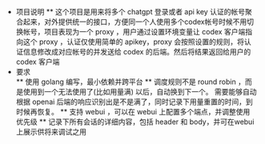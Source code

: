 * 项目说明
  ** 这个项目是用来将多个 chatgpt 登录或者 api key 认证的帐号聚合起来，对外提供统一的接口，方便同一个人使用多个codex帐号时候不用切换帐号，项目表现为一个 proxy ，用户通过设置环境变量让 codex 客户端指向这个 proxy ，认证仅使用简单的 apikey，proxy 会按照设置的规则，将认证信息修改成对应帐号的并发送给 codex 的后端。然后将结果返回给用户的 codex 客户端
* 要求  
  ** 使用 golang 编写，最小依赖并跨平台
  ** 调度规则不是 round robin ，而是使用到一个无法使用了(比如用量满) 以后，自动换到下一个。 需要能够自动根据 openai 后端的响应识别出是不是满了，同时记录下用量重置的时间，到时候再恢复。
  ** 支持 webui ，可以在 webui 上配置多个端点，并调整使用优先级
  ** 记录下所有会话的详细内容，包括 header 和 body，并可在webui 上展示供将来调试之用

